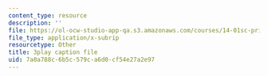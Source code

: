 ```yaml
---
content_type: resource
description: ''
file: https://ol-ocw-studio-app-qa.s3.amazonaws.com/courses/14-01sc-principles-of-microeconomics-fall-2011/7a0a788c6b5c579ca6d0cf54e27a2e97_35QyfmSFTZw.srt
file_type: application/x-subrip
resourcetype: Other
title: 3play caption file
uid: 7a0a788c-6b5c-579c-a6d0-cf54e27a2e97
---
```

